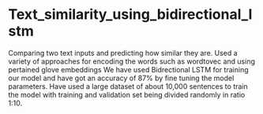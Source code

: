# Text_similarity_using_bidirectional_lstm
Comparing two text inputs and predicting how similar they are. Used a variety of approaches for encoding the words such as wordtovec and using pertained glove embeddings
We have used Bidrectional LSTM for training our model and have got an accuracy of 87% by fine tuning the model parameters. 
Have used a large dataset of about 10,000 sentences to train the model with training and validation set being divided randomly in ratio 1:10.
